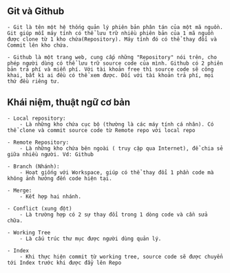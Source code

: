 ## Git và Github

	- Git là tên một hệ thống quản lý phiên bản phân tán của một mã nguồn.
	Git giúp mỗi máy tính có thể lưu trữ nhiều phiên bản của 1 mã nguồn được clone từ 1 kho chứa(Repository). Máy tính đó có thể thay đổi và Commit lên kho chứa.

	- Github là một trang web, cung cấp những "Repository" nói trên, cho phép người dùng có thể lưu trữ source code của mình. Github có 2 phiên bản trả phí và miễn phí. Với tài khoản free thì source code sẽ công khai, bất kì ai đều có thể xem được. Đối với tài khoản trả phí, mọi thứ đều riêng tư.


## Khái niệm, thuật ngữ cơ bản

	- Local repository:
		- Là những kho chứa cục bộ (thường là các máy tính cá nhân). Có thể clone và commit source code từ Remote repo với local repo

	- Remote Repository:
		- Là những kho chứa bên ngoài ( truy cập qua Internet), để chia sẻ giữa nhiều người. Vd: Github

	- Branch (Nhánh):
		- Hoạt giống với Workspace, giúp có thể thay đổi 1 phần code mà không ảnh hưởng đến code hiện tại.

	- Merge:
		- Kết hợp hai nhánh.

	- Conflict (xung đột)
		- Là trường hợp có 2 sự thay đổi trong 1 dòng code và cần sửa chữa.

	- Working Tree
		- Là cấu trúc thư mục được người dùng quản lý.

	- Index
		- Khi thực hiện commit từ working tree, source code sẽ được chuyển tới Index trước khi được đẩy lên Repo


